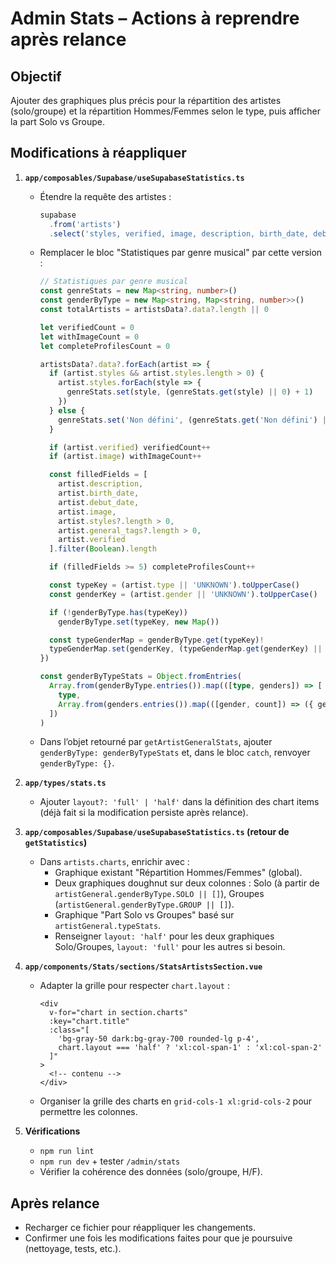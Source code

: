 # Admin Stats – Actions à reprendre après relance

## Objectif
Ajouter des graphiques plus précis pour la répartition des artistes (solo/groupe) et la répartition Hommes/Femmes selon le type, puis afficher la part Solo vs Groupe.

## Modifications à réappliquer

1. **`app/composables/Supabase/useSupabaseStatistics.ts`**
   - Étendre la requête des artistes :
     ```ts
     supabase
       .from('artists')
       .select('styles, verified, image, description, birth_date, debut_date, general_tags, type, gender')
     ```
   - Remplacer le bloc "Statistiques par genre musical" par cette version :
     ```ts
     // Statistiques par genre musical
     const genreStats = new Map<string, number>()
     const genderByType = new Map<string, Map<string, number>>()
     const totalArtists = artistsData?.data?.length || 0

     let verifiedCount = 0
     let withImageCount = 0
     let completeProfilesCount = 0

     artistsData?.data?.forEach(artist => {
       if (artist.styles && artist.styles.length > 0) {
         artist.styles.forEach(style => {
           genreStats.set(style, (genreStats.get(style) || 0) + 1)
         })
       } else {
         genreStats.set('Non défini', (genreStats.get('Non défini') || 0) + 1)
       }

       if (artist.verified) verifiedCount++
       if (artist.image) withImageCount++

       const filledFields = [
         artist.description,
         artist.birth_date,
         artist.debut_date,
         artist.image,
         artist.styles?.length > 0,
         artist.general_tags?.length > 0,
         artist.verified
       ].filter(Boolean).length

       if (filledFields >= 5) completeProfilesCount++

       const typeKey = (artist.type || 'UNKNOWN').toUpperCase()
       const genderKey = (artist.gender || 'UNKNOWN').toUpperCase()

       if (!genderByType.has(typeKey))
         genderByType.set(typeKey, new Map())

       const typeGenderMap = genderByType.get(typeKey)!
       typeGenderMap.set(genderKey, (typeGenderMap.get(genderKey) || 0) + 1)
     })

     const genderByTypeStats = Object.fromEntries(
       Array.from(genderByType.entries()).map(([type, genders]) => [
         type,
         Array.from(genders.entries()).map(([gender, count]) => ({ gender, count }))
       ])
     )
     ```
   - Dans l’objet retourné par `getArtistGeneralStats`, ajouter `genderByType: genderByTypeStats` et, dans le bloc `catch`, renvoyer `genderByType: {}`.

2. **`app/types/stats.ts`**
   - Ajouter `layout?: 'full' | 'half'` dans la définition des chart items (déjà fait si la modification persiste après relance).

3. **`app/composables/Supabase/useSupabaseStatistics.ts` (retour de `getStatistics`)**
   - Dans `artists.charts`, enrichir avec :
     - Graphique existant "Répartition Hommes/Femmes" (global).
     - Deux graphiques doughnut sur deux colonnes : Solo (à partir de `artistGeneral.genderByType.SOLO || []`), Groupes (`artistGeneral.genderByType.GROUP || []`).
     - Graphique "Part Solo vs Groupes" basé sur `artistGeneral.typeStats`.
     - Renseigner `layout: 'half'` pour les deux graphiques Solo/Groupes, `layout: 'full'` pour les autres si besoin.

4. **`app/components/Stats/sections/StatsArtistsSection.vue`**
   - Adapter la grille pour respecter `chart.layout` :
     ```vue
     <div
       v-for="chart in section.charts"
       :key="chart.title"
       :class="[
         'bg-gray-50 dark:bg-gray-700 rounded-lg p-4',
         chart.layout === 'half' ? 'xl:col-span-1' : 'xl:col-span-2'
       ]"
     >
       <!-- contenu -->
     </div>
     ```
   - Organiser la grille des charts en `grid-cols-1 xl:grid-cols-2` pour permettre les colonnes.

5. **Vérifications**
   - `npm run lint`
   - `npm run dev` + tester `/admin/stats`
   - Vérifier la cohérence des données (solo/groupe, H/F).

## Après relance
- Recharger ce fichier pour réappliquer les changements.
- Confirmer une fois les modifications faites pour que je poursuive (nettoyage, tests, etc.).
